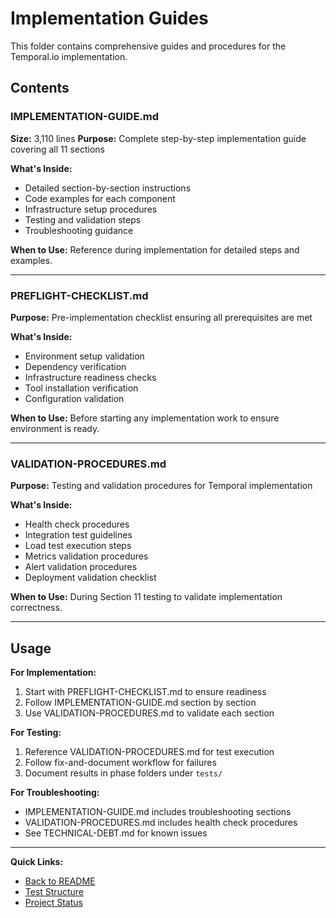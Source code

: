 # Implementation Guides

This folder contains comprehensive guides and procedures for the Temporal.io implementation.

## Contents

### IMPLEMENTATION-GUIDE.md
**Size:** 3,110 lines
**Purpose:** Complete step-by-step implementation guide covering all 11 sections

**What's Inside:**
- Detailed section-by-section instructions
- Code examples for each component
- Infrastructure setup procedures
- Testing and validation steps
- Troubleshooting guidance

**When to Use:** Reference during implementation for detailed steps and examples.

---

### PREFLIGHT-CHECKLIST.md
**Purpose:** Pre-implementation checklist ensuring all prerequisites are met

**What's Inside:**
- Environment setup validation
- Dependency verification
- Infrastructure readiness checks
- Tool installation verification
- Configuration validation

**When to Use:** Before starting any implementation work to ensure environment is ready.

---

### VALIDATION-PROCEDURES.md
**Purpose:** Testing and validation procedures for Temporal implementation

**What's Inside:**
- Health check procedures
- Integration test guidelines
- Load test execution steps
- Metrics validation procedures
- Alert validation procedures
- Deployment validation checklist

**When to Use:** During Section 11 testing to validate implementation correctness.

---

## Usage

**For Implementation:**
1. Start with PREFLIGHT-CHECKLIST.md to ensure readiness
2. Follow IMPLEMENTATION-GUIDE.md section by section
3. Use VALIDATION-PROCEDURES.md to validate each section

**For Testing:**
1. Reference VALIDATION-PROCEDURES.md for test execution
2. Follow fix-and-document workflow for failures
3. Document results in phase folders under `tests/`

**For Troubleshooting:**
- IMPLEMENTATION-GUIDE.md includes troubleshooting sections
- VALIDATION-PROCEDURES.md includes health check procedures
- See TECHNICAL-DEBT.md for known issues

---

**Quick Links:**
- [Back to README](../README.md)
- [Test Structure](../tests/STRUCTURE.md)
- [Project Status](../PROJECT-STATUS-SNAPSHOT.md)
